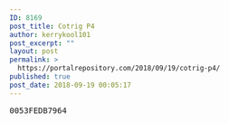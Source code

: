 ```yaml
---
ID: 8169
post_title: Cotrig P4
author: kerrykool101
post_excerpt: ""
layout: post
permalink: >
  https://portalrepository.com/2018/09/19/cotrig-p4/
published: true
post_date: 2018-09-19 00:05:17
---
```

<pre>0053FEDB7964</pre>